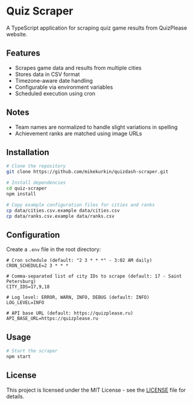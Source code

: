 # Quiz Scraper

A TypeScript application for scraping quiz game results from QuizPlease website.

## Features

- Scrapes game data and results from multiple cities
- Stores data in CSV format
- Timezone-aware date handling
- Configurable via environment variables
- Scheduled execution using cron

## Notes

- Team names are normalized to handle slight variations in spelling
- Achievement ranks are matched using image URLs

## Installation

```bash
# Clone the repository
git clone https://github.com/mikekurkin/quizdash-scraper.git

# Install dependencies
cd quiz-scraper
npm install

# Copy example configuration files for cities and ranks
cp data/cities.csv.example data/cities.csv
cp data/ranks.csv.example data/ranks.csv
```

## Configuration

Create a `.env` file in the root directory:

```env
# Cron schedule (default: "2 3 * * *" - 3:02 AM daily)
CRON_SCHEDULE=2 3 * * *

# Comma-separated list of city IDs to scrape (default: 17 - Saint Petersburg)
CITY_IDS=17,9,18

# Log level: ERROR, WARN, INFO, DEBUG (default: INFO)
LOG_LEVEL=INFO

# API base URL (default: https://quizplease.ru)
API_BASE_URL=https://quizplease.ru
```

## Usage

```bash
# Start the scraper
npm start
```

## License

This project is licensed under the MIT License - see the [LICENSE](LICENSE) file for details.
